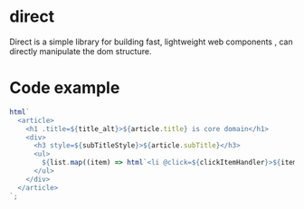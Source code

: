 # direct

Direct is a simple library for building fast, lightweight web components , can directly manipulate the dom structure.

# Code example

```jsx
html`
  <article>
    <h1 .title=${title_alt}>${article.title} is core domain</h1>
    <div>
      <h3 style=${subTitleStyle}>${article.subTitle}</h3>
      <ul>
        ${list.map((item) => html`<li @click=${clickItemHandler}>${item}</li>`)}
      </ul>
    </div>
  </article>
`;
```
